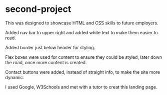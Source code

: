 # second-project

This was designed to showcase HTML and CSS skills to future employers.





Added nav bar to upper right and added white text to make them easier to read.

Added border just below header for styling.

Flex boxes were used for content to ensure they could be styled, later down the road, once more content is created.

Contact buttons were added, instead of straight info, to make the site more dynamic.

I used Google, W3Schools and met with a tutor to creat this landing page.

